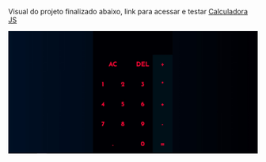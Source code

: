 Visual do projeto finalizado abaixo, link para acessar e testar <a href="calcjs-theta.vercel.app">Calculadora JS</a>

<img alt="imagem da calculadora" title="imagem da calculadora" src="./assets/calculadora.jpg" />

